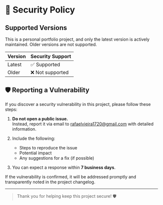 # 🔐 Security Policy

## Supported Versions

This is a personal portfolio project, and only the latest version is actively maintained. Older versions are not supported.

| Version     | Security Support     |
|-------------|----------------------|
| Latest      | ✅ Supported          |
| Older       | ❌ Not supported      |

## 🛡️ Reporting a Vulnerability

If you discover a security vulnerability in this project, please follow these steps:

1. **Do not open a public issue.**  
   Instead, report it via email to rafaelvieira1720@gmail.com with detailed information.

2. Include the following:
   - Steps to reproduce the issue
   - Potential impact
   - Any suggestions for a fix (if possible)

3. You can expect a response within **7 business days**.

If the vulnerability is confirmed, it will be addressed promptly and transparently noted in the project changelog.

---

> Thank you for helping keep this project secure! 🛡️
